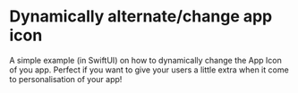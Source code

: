# Dynamically alternate/change app icon

A simple example (in SwiftUI) on how to dynamically change the App Icon of you app. Perfect if you want to give your users a little extra when it come to personalisation of your app!
